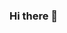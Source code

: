 ### Hi there 👋

<!--
**kristina-xm/kristina-xm** is a ✨ _special_ ✨ repository because its `README.md` (this file) appears on your GitHub profile.
 
- 🌱 I’m currently learning C# OOP
- 📫 How to reach me: ...
- ⚡ Fun fact: ...
-->
